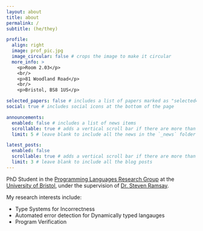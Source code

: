 ```yaml
---
layout: about
title: about
permalink: /
subtitle: (he/they)

profile:
  align: right
  image: prof_pic.jpg
  image_circular: false # crops the image to make it circular
  more_info: >
    <p>Room 2.03</p>
    <br/>
    <p>81 Woodland Road</p>
    <br/>
    <p>Bristol, BS8 1US</p>

selected_papers: false # includes a list of papers marked as "selected={true}"
social: true # includes social icons at the bottom of the page

announcements:
  enabled: false # includes a list of news items
  scrollable: true # adds a vertical scroll bar if there are more than 3 news items
  limit: 5 # leave blank to include all the news in the `_news` folder

latest_posts:
  enabled: false
  scrollable: true # adds a vertical scroll bar if there are more than 3 new posts items
  limit: 3 # leave blank to include all the blog posts
---
```


PhD Student in the [Programming Languages Research Group](https://plrg-bristol.github.io) at the [University of Bristol](https://bristol.ac.uk), under the supervision of [Dr. Steven Ramsay](https://sjrsay.github.io/).

My research interests include:
- Type Systems for Incorrectness
- Automated error detection for Dynamically typed langauges
- Program Verification
